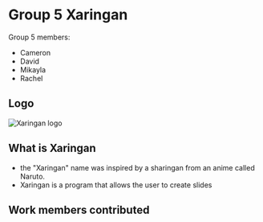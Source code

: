 # Group 5 Xaringan
Group 5 members: 
- Cameron 
- David
- Mikayla
- Rachel

## Logo
![Xaringan logo](https://user-images.githubusercontent.com/163582/45438104-ea200600-b67b-11e8-80fa-d9f2a99a03b0.png)

## What is Xaringan
- the "Xaringan" name was inspired by a sharingan from an anime called Naruto.
- Xaringan is a program that allows the user to create slides

## Work members contributed
